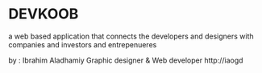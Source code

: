 # DEVKOOB 

a web based application that connects the developers and designers 
with companies and investors and entrepenueres

by : Ibrahim Aladhamiy
Graphic designer & Web developer
http://iaogd
